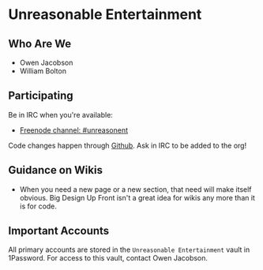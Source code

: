 # Unreasonable Entertainment

## Who Are We

* Owen Jacobson
* William Bolton

## Participating

Be in IRC when you're available:

* [Freenode channel: #unreasonent](irc://irc.freenode.org/#unreasonent)

Code changes happen through [Github](https://github.com/unreasonent/). Ask in IRC to be added to the org!

## Guidance on Wikis

* When you need a new page or a new section, that need will make itself obvious. Big Design Up Front isn't a great idea for wikis any more than it is for code.

## Important Accounts

All primary accounts are stored in the `Unreasonable Entertainment` vault in 1Password. For access to this vault, contact Owen Jacobson.